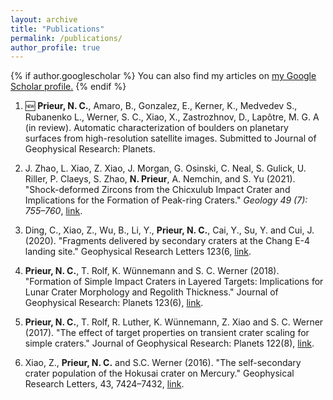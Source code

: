 ```yaml
---
layout: archive
title: "Publications"
permalink: /publications/
author_profile: true
---
```


{% if author.googlescholar %}
  You can also find my articles on <u><a href="{{author.googlescholar}}">my Google Scholar profile</a>.</u>
{% endif %}

1. 🆕 **Prieur, N. C.**, Amaro, B., Gonzalez, E., Kerner, K., Medvedev S., Rubanenko L., Werner, S. C., Xiao, X., Zastrozhnov, D., Lapôtre, M. G. A (in review). Automatic characterization of boulders on planetary surfaces from high-resolution satellite images. Submitted to Journal of Geophysical Research: Planets.

2. J. Zhao, L. Xiao, Z. Xiao, J. Morgan, G. Osinski, C. Neal, S. Gulick, U. Riller, P. Claeys, S. Zhao, **N. Prieur**, A. Nemchin, and S. Yu (2021). "Shock-deformed Zircons from the Chicxulub Impact Crater and Implications for the Formation of Peak-ring Craters." *Geology 49 (7): 755–760*, [link](https://doi.org/10.1130/G48278.1).

3. Ding, C., Xiao, Z., Wu, B., Li, Y., **Prieur, N. C.**, Cai, Y., Su, Y. and Cui, J. (2020). "Fragments delivered by secondary craters at the Chang E-4 landing site." Geophysical Research Letters 123(6, [link](https://doi.org/10.1029/2017JE005463).

4. **Prieur, N. C.**, T. Rolf, K. Wünnemann and S. C. Werner (2018). "Formation of Simple Impact Craters in Layered Targets: Implications for Lunar Crater Morphology and Regolith Thickness." Journal of Geophysical Research: Planets 123(6), [link](https://doi.org/10.1029/2017JE005463). 

5. **Prieur, N. C.**, T. Rolf, R. Luther, K. Wünnemann, Z. Xiao and S. C. Werner (2017). "The effect of target properties on transient crater scaling for simple craters." Journal of Geophysical Research: Planets 122(8), [link](https://doi:10.1002/2017JE005283).

6. Xiao, Z., **Prieur, N. C.** and S.C. Werner (2016). "The self-secondary crater population of the Hokusai crater on Mercury." Geophysical Research Letters, 43, 7424–7432, [link](https://doi:10.1002/2016GL069868).
